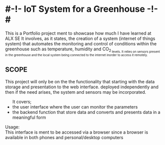 <h1>#-!- IoT System for a Greenhouse -!-#</h2>


<p>This is a Portfolio project ment to showcase how much I have learned at ALX SE
It involves, as it states, the creation of a system (internet of things system) that automates the monitoring
and control of conditions within the greenhouse such as temperature, humidity and CO<sub>2<sub> levels.
It relies on sensors present in the greenhouse and the local system being connected to the internet inorder to access it
remotely.
</p>
	<h2>	SCOPE </h2>
<p>This project will only be on the the functionality that starting with the data storage and presentation to the web interface.
deployed independently and then if the need arises, the system and sensors may be incorporated.
</p>
<ul>It covers;
<li> the user interface where the user can monitor the parameters</li>
<li> the backend function that store data and converts and presents data in a meaningful form</li>
</ul>

<p> Usage:<br>
This interface is ment to be accessed via a browser since a browser is available in both phones and personal/desktop computers
</p>

